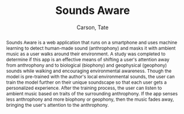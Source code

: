 ---
title: "Sounds Aware"
abstract: "Sounds Aware is a web application that runs on a smartphone and uses machine learning to detect human-made sound (anthrophony) and masks it with ambient music as a user walks around their environment. A study was completed to determine if this app is an effective means of shifting a user's attention away from anthrophony and to biological (biophony) and geophysical (geophony) sounds while walking and encouraging environmental awareness. Though the model is pre-trained with the author's local environmental sounds, the user can train the model further on their unique soundscape so that each user gets a personalized experience. After the training process, the user can listen to ambient music based on traits of the surrounding anthrophony. If the app senses less anthrophony and more biophony or geophony, then the music fades away, bringing the user's attention to the anthrophony."
address: "Trondheim, Norway"
booktitle: "Proceedings of the International Web Audio Conference"
editor: "Xambó, Anna and Martín, Sara R. and Roma, Gerard"
month: "December"
publisher: "NTNU"
series: "WAC '19"
pages: "139--140"
ID: "13"
author: "Carson, Tate"
webAuthor: "Tate Carson"
track: "Demo"
year: "2019"
tags: year2019
media: none
pdflink: "/_data/papers/pdf/2019/2019_13.pdf"
ISSN: "2663-5844"
---